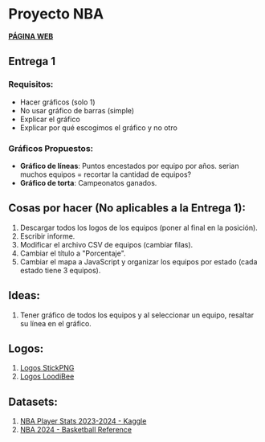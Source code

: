 # Proyecto NBA

[**PÁGINA WEB**](https://tperezv2004.github.io/proyecto.github.io/)

## Entrega 1

### Requisitos:
- Hacer gráficos (solo 1)
- No usar gráfico de barras (simple)
- Explicar el gráfico
- Explicar por qué escogimos el gráfico y no otro

### Gráficos Propuestos:
- **Gráfico de líneas**: Puntos encestados por equipo por años. serian muchos equipos = recortar la cantidad de equipos?
- **Gráfico de torta**: Campeonatos ganados.

## Cosas por hacer (No aplicables a la Entrega 1):
1. Descargar todos los logos de los equipos (poner al final en la posición).
2. Escribir informe.
3. Modificar el archivo CSV de equipos (cambiar filas).
4. Cambiar el título a "Porcentaje".
5. Cambiar el mapa a JavaScript y organizar los equipos por estado (cada estado tiene 3 equipos).

## Ideas:
1. Tener gráfico de todos los equipos y al seleccionar un equipo, resaltar su línea en el gráfico.

## Logos:
1. [Logos StickPNG](https://www.stickpng.com/es/cat/deporte/baloncesto/equipos-nba?page=1)
2. [Logos LoodiBee](https://loodibee.com/nba/)

## Datasets:
1. [NBA Player Stats 2023-2024 - Kaggle](https://www.kaggle.com/datasets/vivovinco/2023-2024-nba-player-stats?select=2023-2024+NBA+Player+Stats+-+Regular.csv)
2. [NBA 2024 - Basketball Reference](https://www.basketball-reference.com/leagues/NBA_2024.html)
